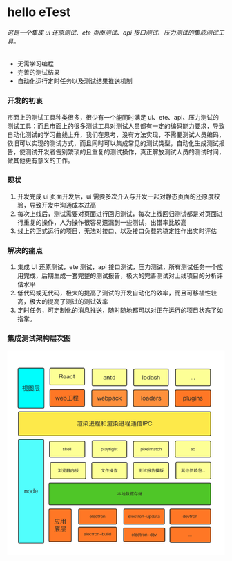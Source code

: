 # hello eTest

###### 这是一个集成 ui 还原测试、ete 页面测试、api 接口测试、压力测试的集成测试工具。

-   无需学习编程
-   完善的测试结果
-   自动化运行定时任务以及测试结果推送机制

### 开发的初衷

市面上的测试工具种类很多，很少有一个能同时满足 ui、ete、api、压力测试的测试工具；而且市面上的很多测试工具对测试人员都有一定的编码能力要求，导致自动化测试的学习曲线上升，我们在思考，没有方法实现，不需要测试人员编码，依旧可以实现的测试方式，而且同时可以集成常见的测试类型，自动化生成测试报告，使测试开发者告别繁琐的且重复的测试操作，真正解放测试人员的测试时间，做其他更有意义的工作。

### 现状

1. 开发完成 ui 页面开发后，ui 需要多次介入与开发一起对静态页面的还原度校验，导致开发中沟通成本过高
2. 每次上线后，测试需要对页面进行回归测试，每次上线回归测试都是对页面进行重复的操作，人为操作很容易遗漏到一些测试，出错率比较高
3. 线上的正式运行的项目，无法对接口、以及接口负载的稳定性作出实时评估

### 解决的痛点

1. 集成 UI 还原测试，ete 测试，api 接口测试，压力测试，所有测试任务一个应用完成，后期生成一套完整的测试报告，极大的完善测试对上线项目的分析评估水平
2. 低代码或无代码，极大的提高了测试的开发自动化的效率，而且可移植性较高，极大的提高了测试的测试效率
3. 定时任务，可定制化的消息推送，随时随地都可以对正在运行的项目状态了如指掌。

### 集成测试架构层次图

![logo](../img/jiagou.png)

